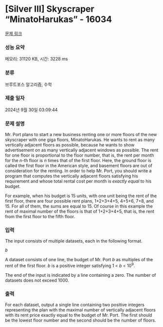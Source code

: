 # [Silver III] Skyscraper “MinatoHarukas” - 16034 

[문제 링크](https://www.acmicpc.net/problem/16034) 

### 성능 요약

메모리: 31120 KB, 시간: 3228 ms

### 분류

브루트포스 알고리즘, 수학

### 제출 일자

2024년 9월 30일 03:09:44

### 문제 설명

<p>Mr. Port plans to start a new business renting one or more floors of the new skyscraper with one giga floors, MinatoHarukas. He wants to rent as many vertically adjacent floors as possible, because he wants to show advertisement on as many vertically adjacent windows as possible. The rent for one floor is proportional to the floor number, that is, the rent per month for the <i>n</i>-th floor is <i>n</i> times that of the first floor. Here, the ground floor is called the first floor in the American style, and basement floors are out of consideration for the renting. In order to help Mr. Port, you should write a program that computes the vertically adjacent floors satisfying his requirement and whose total rental cost per month is <em>exactly equal</em> to his budget.</p>

<p>For example, when his budget is 15 units, with one unit being the rent of the first floor, there are four possible rent plans, 1+2+3+4+5, 4+5+6, 7+8, and 15. For all of them, the sums are equal to 15. Of course in this example the rent of maximal number of the floors is that of 1+2+3+4+5, that is, the rent from the first floor to the fifth floor.</p>

### 입력 

 <p>The input consists of multiple datasets, each in the following format.</p>

<pre><i>b</i></pre>

<p>A dataset consists of one line, the budget of Mr. Port <i>b</i> as multiples of the rent of the first floor. <i>b</i>  is a positive integer satisfying 1 < <i>b</i> < 10<sup>9</sup>.</p>

<p>The end of the input is indicated by a line containing a zero. The number of datasets does not exceed 1000.</p>

### 출력 

 <p>For each dataset, output a single line containing two positive integers representing the plan with the maximal number of vertically adjacent floors with its rent price exactly equal to the budget of Mr. Port. The first should be the lowest floor number and the second should be the number of floors.</p>

